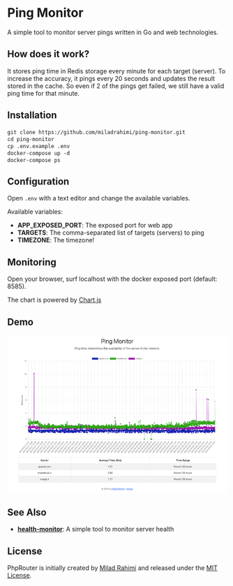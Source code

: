 # Ping Monitor
A simple tool to monitor server pings written in Go and web technologies.

## How does it work?
It stores ping time in Redis storage every minute for each target (server).
To increase the accuracy, it pings every 20 seconds and updates the result stored in the cache.
So even if 2 of the pings get failed, we still have a valid ping time for that minute.

## Installation
```shell
git clone https://github.com/miladrahimi/ping-monitor.git
cd ping-monitor
cp .env.example .env
docker-compose up -d
docker-compose ps
```

## Configuration
Open `.env` with a text editor and change the available variables.

Available variables:
* **APP_EXPOSED_PORT**: The exposed port for web app
* **TARGETS**: The comma-separated list of targets (servers) to ping
* **TIMEZONE**: The timezone!

## Monitoring
Open your browser, surf localhost with the docker exposed port (default: 8585).

The chart is powered by [Chart.js](https://www.chartjs.org)

## Demo
<p align="center">
  <img alt="Demo" src="https://github.com/miladrahimi/ping-monitor/blob/master/demo.png?raw=true">
</p>

## See Also
* **[health-monitor](https://github.com/miladrahimi/health-monitor)**: A simple tool to monitor server health

## License
PhpRouter is initially created by [Milad Rahimi](https://miladrahimi.com)
and released under the [MIT License](http://opensource.org/licenses/mit-license.php).
